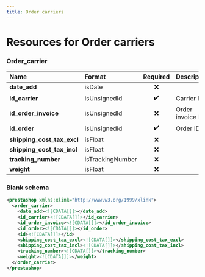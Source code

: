 ```yaml
---
title: Order carriers
---
```


# Resources for Order carriers

### Order_carrier

|            Name            |      Format      | Required |   Description    |
| :------------------------- | :--------------- | :------: | :--------------- |
| **date_add**               | isDate           | ❌        |                  |
| **id_carrier**             | isUnsignedId     | ✔️       | Carrier ID       |
| **id_order_invoice**       | isUnsignedId     | ❌        | Order invoice ID |
| **id_order**               | isUnsignedId     | ✔️       | Order ID         |
| **shipping_cost_tax_excl** | isFloat          | ❌        |                  |
| **shipping_cost_tax_incl** | isFloat          | ❌        |                  |
| **tracking_number**        | isTrackingNumber | ❌        |                  |
| **weight**                 | isFloat          | ❌        |                  |


### Blank schema

```xml
<prestashop xmlns:xlink="http://www.w3.org/1999/xlink">
  <order_carrier>
    <date_add><![CDATA[]]></date_add>
    <id_carrier><![CDATA[]]></id_carrier>
    <id_order_invoice><![CDATA[]]></id_order_invoice>
    <id_order><![CDATA[]]></id_order>
    <id><![CDATA[]]></id>
    <shipping_cost_tax_excl><![CDATA[]]></shipping_cost_tax_excl>
    <shipping_cost_tax_incl><![CDATA[]]></shipping_cost_tax_incl>
    <tracking_number><![CDATA[]]></tracking_number>
    <weight><![CDATA[]]></weight>
  </order_carrier>
</prestashop>
```

